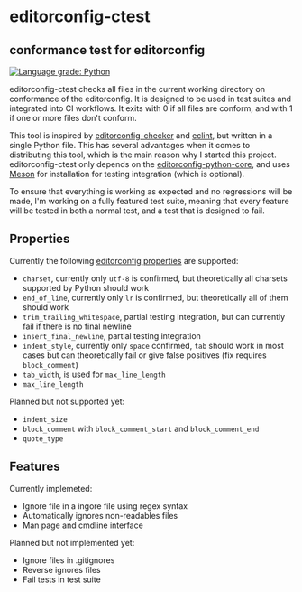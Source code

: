 # editorconfig-ctest
## conformance test for editorconfig
[![Language grade: Python](https://img.shields.io/lgtm/grade/python/g/stephanlachnit/editorconfig-ctest.svg?logo=lgtm&logoWidth=18)](https://lgtm.com/projects/g/stephanlachnit/editorconfig-ctest/context:python)

editorconfig-ctest checks all files in the current working directory on conformance of the editorconfig. It is designed to be used in test suites and integrated into CI workflows. It exits with 0 if all files are conform, and with 1 if one or more files don't conform.

This tool is inspired by [editorconfig-checker](https://github.com/editorconfig-checker/editorconfig-checker) and [eclint](https://github.com/jedmao/eclint), but written in a single Python file. This has several advantages when it comes to distributing this tool, which is the main reason why I started this project. editorconfig-ctest only depends on the [editorconfig-python-core](https://github.com/editorconfig/editorconfig-core-py), and uses [Meson](https://mesonbuild.com/) for installation for testing integration (which is optional).

To ensure that everything is working as expected and no regressions will be made, I'm working on a fully featured test suite, meaning that every feature will be tested in both a normal test, and a test that is designed to fail.

## Properties

Currently the following [editorconfig properties](https://github.com/editorconfig/editorconfig/wiki/EditorConfig-Properties) are supported:
* `charset`, currently only `utf-8` is confirmed, but theoretically all charsets supported by Python should work
* `end_of_line`, currently only `lr` is confirmed, but theoretically all of them should work
* `trim_trailing_whitespace`, partial testing integration, but can currently fail if there is no final newline
* `insert_final_newline`, partial testing integration
* `indent_style`, currently only `space` confirmed, `tab` should work in most cases but can theoretically fail or give false positives (fix requires `block_comment`)
* `tab_width`, is used for `max_line_length`
* `max_line_length`

Planned but not supported yet:
* `indent_size`
* `block_comment` with `block_comment_start`  and `block_comment_end`
* `quote_type`

## Features

Currently implemeted:
* Ignore file in a ingore file using regex syntax
* Automatically ignores non-readables files
* Man page and cmdline interface

Planned but not implemented yet:
* Ignore files in .gitignores
* Reverse ignores files
* Fail tests in test suite
